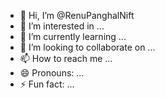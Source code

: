 - 👋 Hi, I’m @RenuPanghalNift
- 👀 I’m interested in ...
- 🌱 I’m currently learning ...
- 💞️ I’m looking to collaborate on ...
- 📫 How to reach me ...
- 😄 Pronouns: ...
- ⚡ Fun fact: ...

<!---
RenuPanghalNift/RenuPanghalNift is a ✨ special ✨ repository because its `README.md` (this file) appears on your GitHub profile.
You can click the Preview link to take a look at your changes.
--->
